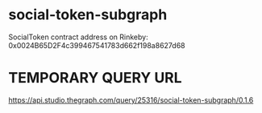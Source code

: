 # social-token-subgraph
SocialToken contract address on Rinkeby: 0x0024B65D2F4c399467541783d662f198a8627d68

# TEMPORARY QUERY URL
https://api.studio.thegraph.com/query/25316/social-token-subgraph/0.1.6
